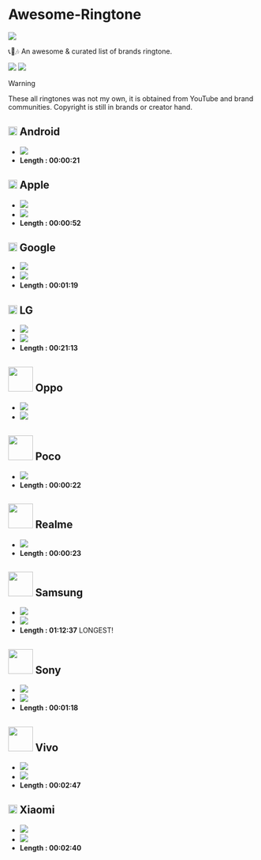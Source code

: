 # Awesome-Ringtone
![](https://awesome.re/badge.svg)

📞📲🎶 An awesome & curated list of brands ringtone.

[![](https://img.shields.io/badge/%F0%9F%93%82%F0%9F%8E%B6%20Browse%20ringtones-ececec?style=for-the-badge)](https://github.com/LIGMATV/Awesome-Ringtone/tree/main/ringtones)
[![](https://img.shields.io/badge/%E2%AC%87%EF%B8%8F%20Download%20All%20(%C2%B1133MB)-ececec?style=for-the-badge)](https://github.com/LIGMATV/Awesome-Ringtone/archive/refs/heads/main.zip)

> [!WARNING]  
> These all ringtones was not my own, it is obtained from YouTube and brand communities. Copyright is still in brands or creator hand.

## <img src="https://upload.wikimedia.org/wikipedia/commons/2/26/Android_Robot_Head_2023.svg" width="18"> Android
* [![](https://img.shields.io/badge/%E2%AC%87%EF%B8%8F%20Download%20mp3-07bbbc?style=for-the-badge)](https://github.com/LIGMATV/Awesome-Ringtone/raw/main/ringtones/Google%20Pixel/2016%20-%20Titanium%20-%20Android%20Material%20Ringtone.mp3)
* **Length : 00:00:21**

## <img src="https://upload.wikimedia.org/wikipedia/commons/f/fa/Apple_logo_black.svg" width="18"> Apple
* [![](https://img.shields.io/badge/%F0%9F%8E%B6%20Browse%20Apple%20Ringtones-ececec?style=for-the-badge)](https://github.com/LIGMATV/Awesome-Ringtone/tree/main/ringtones/Apple)  
* [![](https://img.shields.io/badge/%E2%AC%87%EF%B8%8F%20Download%20zip-07bbbc?style=for-the-badge)](https://download-directory.github.io/?url=https%3A%2F%2Fgithub.com%2FLIGMATV%2FAwesome-Ringtone%2Ftree%2Fmain%2Fringtones%2FApple)
* **Length : 00:00:52**

## <img src="https://upload.wikimedia.org/wikipedia/commons/c/c1/Google_%22G%22_logo.svg" width="18"> Google 
* [![](https://img.shields.io/badge/%F0%9F%8E%B6%20Browse%20Google%20Ringtones-ececec?style=for-the-badge)](https://github.com/LIGMATV/Awesome-Ringtone/tree/main/ringtones/Google%20Pixel)  
* [![](https://img.shields.io/badge/%E2%AC%87%EF%B8%8F%20Download%20zip-07bbbc?style=for-the-badge)](https://download-directory.github.io/?url=https%3A%2F%2Fgithub.com%2FLIGMATV%2FAwesome-Ringtone%2Ftree%2Fmain%2Fringtones%2FGoogle%20Pixel)
* **Length : 00:01:19**

## <img src="https://upload.wikimedia.org/wikipedia/commons/2/20/LG_symbol.svg" width="18"> LG
* [![](https://img.shields.io/badge/%F0%9F%8E%B6%20Browse%20LG%20Ringtones-ececec?style=for-the-badge)](https://github.com/LIGMATV/Awesome-Ringtone/tree/main/ringtones/LG)  
* [![](https://img.shields.io/badge/%E2%AC%87%EF%B8%8F%20Download%20zip-07bbbc?style=for-the-badge)](https://download-directory.github.io/?url=https%3A%2F%2Fgithub.com%2FLIGMATV%2FAwesome-Ringtone%2Ftree%2Fmain%2Fringtones%2FLG)
* **Length : 00:21:13**

## <img src="https://upload.wikimedia.org/wikipedia/commons/e/e8/OPPO_logo.svg" width="50"> Oppo
* [![](https://img.shields.io/badge/%F0%9F%8E%B6%20Browse%20Oppo%20Ringtones-ececec?style=for-the-badge)](https://github.com/LIGMATV/Awesome-Ringtone/tree/main/ringtones/Oppo)  
* [![](https://img.shields.io/badge/%E2%AC%87%EF%B8%8F%20Download%20zip-07bbbc?style=for-the-badge)](https://download-directory.github.io/?url=https%3A%2F%2Fgithub.com%2FLIGMATV%2FAwesome-Ringtone%2Ftree%2Fmain%2Fringtones%2FOppo)

## <img src="https://upload.wikimedia.org/wikipedia/commons/7/78/Poco_Smartphone_Company_logo.svg" width="50"> Poco
* [![](https://img.shields.io/badge/%E2%AC%87%EF%B8%8F%20Download%20mp3-07bbbc?style=for-the-badge)](https://github.com/LIGMATV/Awesome-Ringtone/raw/main/ringtones/Xiaomi/2018%20-%20Poco.mp3)
* **Length : 00:00:22**

## <img src="https://upload.wikimedia.org/wikipedia/commons/a/a2/Realme_logo.svg" width="50"> Realme
* [![](https://img.shields.io/badge/%E2%AC%87%EF%B8%8F%20Download%20mp3-07bbbc?style=for-the-badge)](https://github.com/LIGMATV/Awesome-Ringtone/raw/main/ringtones/Oppo/2018%20-%20It's%20Realme.mp3)
* **Length : 00:00:23**

## <img src="https://upload.wikimedia.org/wikipedia/commons/2/24/Samsung_Logo.svg" width="50"> Samsung
* [![](https://img.shields.io/badge/%F0%9F%8E%B6%20Browse%20Samsung%20Ringtones-ececec?style=for-the-badge)](https://github.com/LIGMATV/Awesome-Ringtone/tree/main/ringtones/Samsung)  
* [![](https://img.shields.io/badge/%E2%AC%87%EF%B8%8F%20Download%20zip-07bbbc?style=for-the-badge)](https://download-directory.github.io/?url=https%3A%2F%2Fgithub.com%2FLIGMATV%2FAwesome-Ringtone%2Ftree%2Fmain%2Fringtones%2FSamsung)
* **Length : 01:12:37** LONGEST!

## <img src="https://upload.wikimedia.org/wikipedia/commons/c/ca/Sony_logo.svg" width="50"> Sony
* [![](https://img.shields.io/badge/%F0%9F%8E%B6%20Browse%20Sony%20Ringtones-ececec?style=for-the-badge)](https://github.com/LIGMATV/Awesome-Ringtone/tree/main/ringtones/Sony)  
* [![](https://img.shields.io/badge/%E2%AC%87%EF%B8%8F%20Download%20zip-07bbbc?style=for-the-badge)](https://download-directory.github.io/?url=https%3A%2F%2Fgithub.com%2FLIGMATV%2FAwesome-Ringtone%2Ftree%2Fmain%2Fringtones%2FSony)
* **Length : 00:01:18**

## <img src="https://upload.wikimedia.org/wikipedia/commons/1/13/Vivo_logo_2019.svg" width="50"> Vivo
* [![](https://img.shields.io/badge/%F0%9F%8E%B6%20Browse%20Vivo%20Ringtones-ececec?style=for-the-badge)](https://github.com/LIGMATV/Awesome-Ringtone/tree/main/ringtones/Vivo)  
* [![](https://img.shields.io/badge/%E2%AC%87%EF%B8%8F%20Download%20zip-07bbbc?style=for-the-badge)](https://download-directory.github.io/?url=https%3A%2F%2Fgithub.com%2FLIGMATV%2FAwesome-Ringtone%2Ftree%2Fmain%2Fringtones%2FVivo)
* **Length : 00:02:47**

## <img src="https://upload.wikimedia.org/wikipedia/commons/a/ae/Xiaomi_logo_%282021-%29.svg" width="18"> Xiaomi
* [![](https://img.shields.io/badge/%F0%9F%8E%B6%20Browse%20Xiaomi%20Ringtones-ececec?style=for-the-badge)](https://github.com/LIGMATV/Awesome-Ringtone/tree/main/ringtones/Xiaomi)  
* [![](https://img.shields.io/badge/%E2%AC%87%EF%B8%8F%20Download%20zip-07bbbc?style=for-the-badge)](https://download-directory.github.io/?url=https%3A%2F%2Fgithub.com%2FLIGMATV%2FAwesome-Ringtone%2Ftree%2Fmain%2Fringtones%2FXiaomi)
* **Length : 00:02:40**
